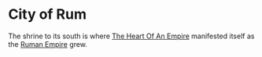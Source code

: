 # City of Rum

The shrine to its south is where [The Heart Of An Empire](../artifacts/the_heart_of_an_empire.md) manifested itself as the [Ruman Empire](../factions/rum.md) grew.